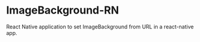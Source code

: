 # ImageBackground-RN
React Native application to set ImageBackground from URL in a react-native app.
